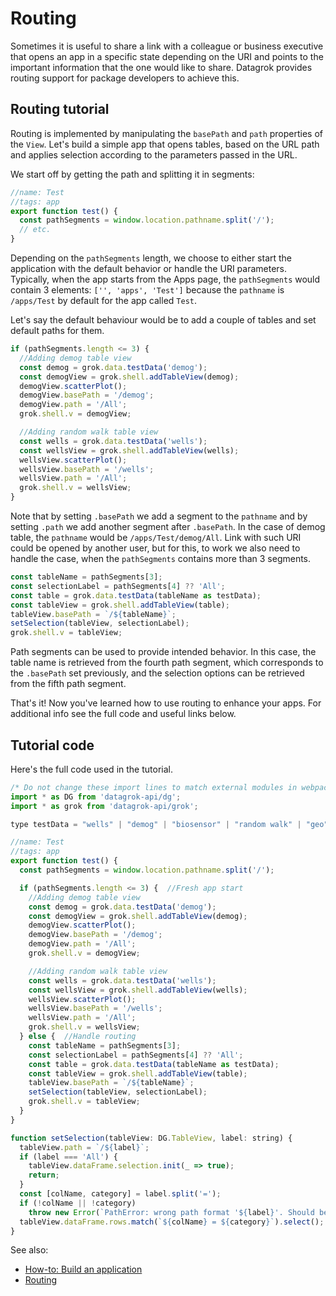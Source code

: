 <!-- TITLE: Routing -->

# Routing

Sometimes it is useful to share a link with a colleague or business executive that opens an app in a specific state
depending on the URI and points to the important information that the one would like to share. Datagrok provides routing
support for package developers to achieve this.

## Routing tutorial

Routing is implemented by manipulating the `basePath` and `path` properties of the `View`. Let's build a simple app that
opens tables, based on the URL path and applies selection according to the parameters passed in the URL.

We start off by getting the path and splitting it in segments:

```javascript
//name: Test
//tags: app
export function test() {
  const pathSegments = window.location.pathname.split('/');
  // etc.
}
```

Depending on the `pathSegments` length, we choose to either start the application with the default behavior or handle
the URI parameters. Typically, when the app starts from the Apps page, the `pathSegments` would contain 3 elements:
`['', 'apps', 'Test']` because the `pathname` is `/apps/Test` by default for the app called `Test`.

Let's say the default behaviour would be to add a couple of tables and set default paths for them.

```javascript
if (pathSegments.length <= 3) {
  //Adding demog table view
  const demog = grok.data.testData('demog');
  const demogView = grok.shell.addTableView(demog);
  demogView.scatterPlot();
  demogView.basePath = '/demog';
  demogView.path = '/All';
  grok.shell.v = demogView;

  //Adding random walk table view
  const wells = grok.data.testData('wells');
  const wellsView = grok.shell.addTableView(wells);
  wellsView.scatterPlot();
  wellsView.basePath = '/wells';
  wellsView.path = '/All';
  grok.shell.v = wellsView;
}
```

Note that by setting `.basePath` we add a segment to the `pathname` and by setting `.path` we add another segment after
`.basePath`. In the case of demog table, the `pathname` would be `/apps/Test/demog/All`. Link with such URI could be
opened by another user, but for this, to work we also need to handle the case, when the `pathSegments` contains more
than 3 segments.

```javascript
const tableName = pathSegments[3];
const selectionLabel = pathSegments[4] ?? 'All';
const table = grok.data.testData(tableName as testData);
const tableView = grok.shell.addTableView(table);
tableView.basePath = `/${tableName}`;
setSelection(tableView, selectionLabel);
grok.shell.v = tableView;
```

Path segments can be used to provide intended behavior. In this case, the table name is retrieved from the fourth path
segment, which corresponds to the `.basePath` set previously, and the selection options can be retrieved from the fifth
path segment.

That's it! Now you've learned how to use routing to enhance your apps. For additional info see the full code and useful
links below.

## Tutorial code

Here's the full code used in the tutorial.

```javascript
/* Do not change these import lines to match external modules in webpack configuration */
import * as DG from 'datagrok-api/dg';
import * as grok from 'datagrok-api/grok';

type testData = "wells" | "demog" | "biosensor" | "random walk" | "geo" | "molecules" | "dose-response";

//name: Test
//tags: app
export function test() {
  const pathSegments = window.location.pathname.split('/');

  if (pathSegments.length <= 3) {  //Fresh app start
    //Adding demog table view
    const demog = grok.data.testData('demog');
    const demogView = grok.shell.addTableView(demog);
    demogView.scatterPlot();
    demogView.basePath = '/demog';
    demogView.path = '/All';
    grok.shell.v = demogView;

    //Adding random walk table view
    const wells = grok.data.testData('wells');
    const wellsView = grok.shell.addTableView(wells);
    wellsView.scatterPlot();
    wellsView.basePath = '/wells';
    wellsView.path = '/All';
    grok.shell.v = wellsView;
  } else {  //Handle routing
    const tableName = pathSegments[3];
    const selectionLabel = pathSegments[4] ?? 'All';
    const table = grok.data.testData(tableName as testData);
    const tableView = grok.shell.addTableView(table);
    tableView.basePath = `/${tableName}`;
    setSelection(tableView, selectionLabel);
    grok.shell.v = tableView;
  }
}

function setSelection(tableView: DG.TableView, label: string) {
  tableView.path = `/${label}`;
  if (label === 'All') {
    tableView.dataFrame.selection.init(_ => true);
    return;
  }
  const [colName, category] = label.split('=');
  if (!colName || !category)
    throw new Error(`PathError: wrong path format '${label}'. Should be 'colName=value'.`)
  tableView.dataFrame.rows.match(`${colName} = ${category}`).select();
}
```

See also:

* [How-to: Build an application](./build-an-app.md)
* [Routing](../../datagrok/routing.md)
